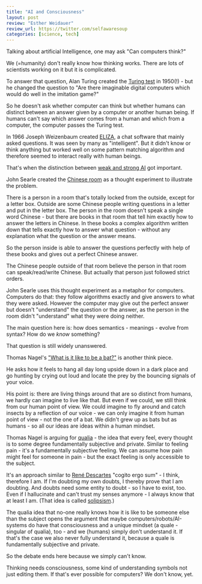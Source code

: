```yaml
---
title: "AI and Consciousness"
layout: post
review: "Esther Weidauer"
review_url: https://twitter.com/selfawaresoup
categories: [science, tech]
---
```

Talking about artificial Intelligence, one may ask "Can computers think?"

We (=humanity) don't really know how thinking works. There are lots of scientists working on it but it is complicated.

To answer that question, Alan Turing created the [Turing test](https://en.wikipedia.org/wiki/Turing_test) in 1950(!) - but he changed the question to  "Are there imaginable digital computers which would do well in the imitation game?"

So he doesn't ask whether computer can think but whether humans can distinct between an answer given by a computer or another human being. If humans can't say which answer comes from a human and which from a computer, the computer passes the Turing test.

In 1966 Joseph Weizenbaum created [ELIZA](https://en.wikipedia.org/wiki/ELIZA), a chat software that mainly asked questions. It was seen by many as "intelligent".
But it didn't know or think anything but worked well on some pattern matching algorithm and therefore seemed to interact really with human beings.

That's when the distinction between [weak and strong AI](https://zweifeln.org/2018/Weak-and-Strong-Artificial-Intelligence/) got important.


John Searle created the [Chinese room](https://en.wikipedia.org/wiki/Chinese_room) as a thought experiment to illustrate the problem.

There is a person in a room that's totally locked from the outside, except for a letter box. Outside are some Chinese people writing questions in a letter and put in the letter box.
The person in the room doesn't speak a single word Chinese - but there are books in that room that tell him exactly how to answer the letters in Chinese.
In these books a complex algorithm written down that tells exactly how to answer what question - without any explanation what the question or the answer means.

So the person inside is able to answer the questions perfectly with help of these books and gives out a perfect Chinese answer.

The Chinese people outside of that room believe the person in that room can speak/read/write Chinese. But actually that person just followed strict orders.

John Searle uses this thought experiment as a metaphor for computers. Computers do that: they follow algorithms exactly and give answers to what they were asked.
However the computer may give out the perfect answer but doesn't "understand" the question or the answer, as the person in the room didn't "understand" what they were doing neither.

The main question here is: how does semantics - meanings - evolve from syntax?
How do we *know* something?

That question is still widely unanswered.



Thomas Nagel's ["What is it like to be a bat?"](https://en.wikipedia.org/wiki/What_Is_it_Like_to_Be_a_Bat%3F) is another think piece.

He asks how it feels to hang all day long upside down in a dark place and go hunting by crying out loud and locate the prey by the bouncing signals of your voice.

His point is: there are living things around that are so distinct from humans, we hardly can imagine to live like that. But even if we could, we still think from our human point of view. We could imagine to fly around and catch insects by a reflection of our voice - we can only imagine it from human point of view - not the one of a bat. We didn't grew up as bats but as humans - so all our ideas are ideas within a human mindset.

Thomas Nagel is arguing for [qualia](https://de.wikipedia.org/wiki/Qualia) - the idea that every feel, every thought is to some degree fundamentally subjective and private. Similar to feeling pain - it's a fundamentally subjective feeling. We can assume how pain might feel for someone in pain - but the exact feeling is only accessible to the subject.

It's an approach similar to [René Descartes](https://en.wikipedia.org/wiki/Ren%C3%A9_Descartes) "cogito ergo sum" - I think, therefore I am. If I'm doubting my own doubts, I thereby prove that I am doubting. And doubts need some entity to doubt - so I have to exist, too.
Even if I hallucinate and can't trust my senses anymore - I always know that at least I am. (That idea is called [solipsism](https://en.wikipedia.org/wiki/Solipsism).)

The qualia idea that no-one really knows how it is like to be someone else than the subject opens the argument that maybe computers/robots/AI-systems do have that consciousness and a unique mindset (a quale - singular of qualia), too - and we (humans) simply don't understand it.
If that's the case we also never fully understand it, because a quale is fundamentally subjective and private.

So the debate ends here because we simply can't know.


Thinking needs consciousness, some kind of understanding symbols not just editing them. If that's ever possible for computers? We don't know, yet.

